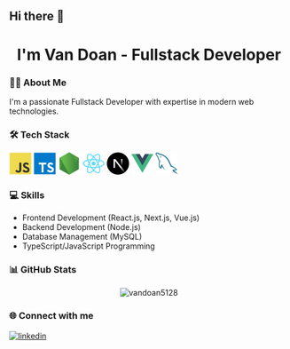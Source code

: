 ## Hi there 👋

<h1 align="center">I'm Van Doan - Fullstack Developer</h1>

### 👨‍💻 About Me
I'm a passionate Fullstack Developer with expertise in modern web technologies.

### 🛠️ Tech Stack
<p align="left">
  <img src="https://raw.githubusercontent.com/devicons/devicon/master/icons/javascript/javascript-original.svg" alt="javascript" width="40" height="40"/>
  <img src="https://raw.githubusercontent.com/devicons/devicon/master/icons/typescript/typescript-original.svg" alt="typescript" width="40" height="40"/>
  <img src="https://raw.githubusercontent.com/devicons/devicon/master/icons/nodejs/nodejs-original.svg" alt="nodejs" width="40" height="40"/>
  <img src="https://raw.githubusercontent.com/devicons/devicon/master/icons/react/react-original.svg" alt="react" width="40" height="40"/>
  <img src="https://raw.githubusercontent.com/devicons/devicon/master/icons/nextjs/nextjs-original.svg" alt="nextjs" width="40" height="40"/>
  <img src="https://raw.githubusercontent.com/devicons/devicon/master/icons/vuejs/vuejs-original.svg" alt="vuejs" width="40" height="40"/>
  <img src="https://raw.githubusercontent.com/devicons/devicon/master/icons/mysql/mysql-original.svg" alt="mysql" width="40" height="40"/>
</p>

### 💻 Skills
- Frontend Development (React.js, Next.js, Vue.js)
- Backend Development (Node.js)
- Database Management (MySQL)
- TypeScript/JavaScript Programming

### 📊 GitHub Stats
<p align="center">
  <img src="https://github-readme-stats.vercel.app/api?username=vandoan5128&show_icons=true&theme=radical" alt="vandoan5128" />
</p>

### 🌐 Connect with me
<p align="left">
  <!-- Add your social media links here -->
  <a href="https://linkedin.com/in/your-linkedin" target="blank">
    <img align="center" src="https://raw.githubusercontent.com/rahuldkjain/github-profile-readme-generator/master/src/images/icons/Social/linked-in-alt.svg" alt="linkedin" height="30" width="40" />
  </a>
</p>

<!--
Feel free to customize this template by:
1. Adding your social media links
2. Updating the GitHub stats username
3. Adding more tech stack icons
4. Including your personal projects
-->
